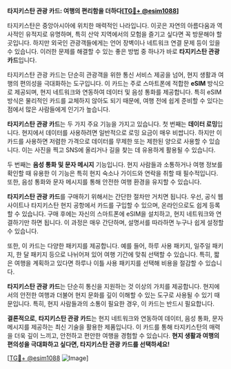 **타지키스탄 관광 카드: 여행의 편리함을 더하다[[TG💪+ @esim1088](https://t.me/s/esim1088)]**

타지키스탄은 중앙아시아에 위치한 매력적인 나라입니다. 이곳은 자연의 아름다움과 역사적인 유적지로 유명하며, 특히 산악 지역에서의 모험을 즐기고 싶다면 꼭 방문해야 할 곳입니다. 하지만 외국인 관광객들에게는 언어 장벽이나 네트워크 연결 문제 등이 있을 수 있습니다. 이러한 문제를 해결할 수 있는 좋은 방법 중 하나가 바로 **타지키스탄 관광 카드**입니다.

타지키스탄 관광 카드는 단순히 관광객을 위한 통신 서비스 제공을 넘어, 현지 생활과 여행의 편의성을 극대화하는 도구입니다. 이 카드는 주로 스마트폰에 적합한 **eSIM** 방식으로 제공되며, 현지 네트워크와 연동하여 데이터 및 음성 통화를 제공합니다. 특히 eSIM 방식은 물리적인 카드를 교체하지 않아도 되기 때문에, 여행 전에 쉽게 준비할 수 있다는 점에서 많은 사람들에게 인기가 높습니다.

**타지키스탄 관광 카드**는 두 가지 주요 기능을 가지고 있습니다. 첫 번째는 **데이터 로밍**입니다. 현지에서 데이터를 사용하려면 일반적으로 로밍 요금이 매우 비쌉니다. 하지만 이 카드를 사용하면 저렴한 가격으로 데이터를 무제한 또는 제한된 양으로 사용할 수 있습니다. 이는 사진을 찍고 SNS에 올리거나 길을 찾는 데 유용하게 활용될 수 있습니다.

두 번째는 **음성 통화 및 문자 메시지** 기능입니다. 현지 사람들과 소통하거나 여행 정보를 확인할 때 유용한 이 기능은 특히 현지 숙소나 가이드와 연락을 취할 때 필수적입니다. 또한, 음성 통화와 문자 메시지를 통해 안전한 여행 환경을 유지할 수 있습니다.

**타지키스탄 관광 카드**를 구매하기 위해서는 간단한 절차만 거치면 됩니다. 우선, 공식 웹사이트나 타지키스탄 현지 공항에서 카드를 구입할 수 있으며, 온라인으로도 쉽게 등록할 수 있습니다. 구매 후에는 자신의 스마트폰에 eSIM을 설치하고, 현지 네트워크와 연결하기만 하면 됩니다. 이 과정은 매우 간단하며, 설명서를 따라하면 누구나 쉽게 설정할 수 있습니다.

또한, 이 카드는 다양한 패키지를 제공합니다. 예를 들어, 하루 사용 패키지, 일주일 패키지, 한 달 패키지 등으로 나뉘어져 있어 여행 기간에 맞춰 선택할 수 있습니다. 특히, 짧은 여행을 계획하고 있다면 하루나 이틀 사용 패키지를 선택해 비용을 절감할 수 있습니다.

**타지키스탄 관광 카드**는 단순히 통신을 지원하는 것 이상의 가치를 제공합니다. 현지에서의 안전한 여행과 더불어 현지 문화를 깊이 이해할 수 있는 도구로 사용될 수 있기 때문입니다. 특히, 현지 사람들과의 소통이 필요한 경우, 이 카드는 반드시 필요합니다.

**결론적으로**, **타지키스탄 관광 카드**는 현지 네트워크와 연동하여 데이터, 음성 통화, 문자 메시지를 제공하는 최신 기술을 활용한 제품입니다. 이 카드를 통해 타지키스탄의 매력을 더욱 깊이 느끼고, 안전하고 편안한 여행을 경험할 수 있습니다. **현지 생활과 여행의 편의성을 극대화하고 싶다면, 타지키스탄 관광 카드를 선택하세요!**

[[TG💪+ @esim1088](https://t.me/s/esim1088) ![Image](https://i.postimg.cc/Y0z9fWf4/image.png)]